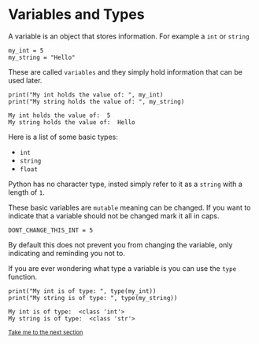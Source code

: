 # Variables and Types

A variable is an object that stores information. For example a `int` or `string`

```python3
my_int = 5
my_string = "Hello"
```

These are called `variables` and they simply hold information that can be 
used later.

```python3
print("My int holds the value of: ", my_int)
print("My string holds the value of: ", my_string)
```
```
My int holds the value of:  5
My string holds the value of:  Hello
```

Here is a list of some basic types:
- `int`
- `string`
- `float`

Python has no character type, insted simply refer to it as a `string` with a 
length of `1`.

These basic variables are `mutable` meaning can be changed. If you want to 
indicate that a variable should not be changed mark it all in caps.

```python3
DONT_CHANGE_THIS_INT = 5
```

By default this does not prevent you from changing the variable, only indicating
and reminding you not to.

If you are ever wondering what type a variable is you can use the `type` 
function.

```python3
print("My int is of type: ", type(my_int))
print("My string is of type: ", type(my_string))
```
```
My int is of type:  <class 'int'>
My string is of type:  <class 'str'>
```

<sub>[Take me to the next section](https://github.com/TigardHighComputerScience/Python1References/tree/main/coursework/3-user_input)</sub>
